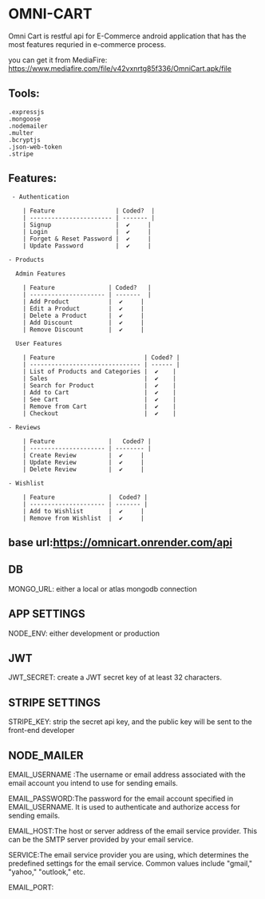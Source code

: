 # OMNI-CART

Omni Cart is restful api for E-Commerce android application that has the most features requried in e-commerce process.

you can get it from MediaFire:
https://www.mediafire.com/file/v42vxnrtg85f336/OmniCart.apk/file

## Tools:
    .expressjs
    .mongoose
    .nodemailer
    .multer
    .bcryptjs
    .json-web-token
    .stripe

## Features:
     - Authentication

        | Feature                 | Coded?  |
        | ----------------------- | ------- |
        | Signup                  |  ✔️     |
        | Login                   |  ✔️     |
        | Forget & Reset Password |  ✔️     |
        | Update Password         |  ✔️     |
    
    - Products
    
      Admin Features
    
        | Feature               | Coded?   |
        | --------------------- | -------  |
        | Add Product           |  ✔️     |
        | Edit a Product        |  ✔️     |
        | Delete a Product      |  ✔️     |
        | Add Discount          |  ✔️     |
        | Remove Discount       |  ✔️     |
    
      User Features
    
        | Feature                         | Coded? |
        | ------------------------------- | ------ |
        | List of Products and Categories |  ✔️    |
        | Sales                           |  ✔️    |
        | Search for Product              |  ✔️    |
        | Add to Cart                     |  ✔️    |
        | See Cart                        |  ✔️    |
        | Remove from Cart                |  ✔️    |
        | Checkout                        |  ✔️    |
    
    - Reviews
    
        | Feature               |   Coded? |
        | --------------------- | -------- |
        | Create Review         |  ✔️     |
        | Update Review         |  ✔️     |
        | Delete Review         |  ✔️     |
    
    - Wishlist
    
        | Feature               |  Coded? |
        | --------------------- | ------- |
        | Add to Wishlist       |  ✔️     |
        | Remove from Wishlist  |  ✔️     |

## base url:https://omnicart.onrender.com/api

## DB
MONGO_URL: either a local or atlas mongodb connection

## APP SETTINGS
NODE_ENV: either development or production

## JWT
JWT_SECRET: create a JWT secret key of at least 32 characters.

## STRIPE SETTINGS
STRIPE_KEY: strip the secret api key, and the public key will be sent to the front-end developer

## NODE_MAILER
EMAIL_USERNAME :The username or email address associated with the email account you intend to use for sending emails.

EMAIL_PASSWORD:The password for the email account specified in EMAIL_USERNAME. It is used to authenticate and authorize access for sending emails.

EMAIL_HOST:The host or server address of the email service provider. This can be the SMTP server provided by your email service.

SERVICE:The email service provider you are using, which determines the predefined settings for the email service. Common values include "gmail," "yahoo," "outlook," etc.

EMAIL_PORT:

